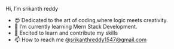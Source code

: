  Hi, I’m srikanth reddy
- 😍 Dedicated to the art of coding,where logic meets creativity.
- 🌱 I’m currently learning Mern Stack Development.
- 🎯 Excited to learn and contribute my skills
- 📫 How to reach me @srikanthreddy1547@gmail.com
<!---
srikanthreddy9274/srikanthreddy9274 is a ✨ special ✨ repository because its `README.md` (this file) appears on your GitHub profile.
You can click the Preview link to take a look at your changes.
--->
